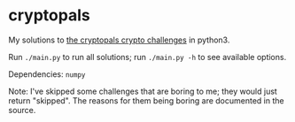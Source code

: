 # cryptopals

My solutions to [the cryptopals crypto challenges](https://cryptopals.com/) in
python3.

Run `./main.py` to run all solutions; run `./main.py -h` to see available
options.

Dependencies: `numpy`

Note: I've skipped some challenges that are boring to me; they would just
return "skipped". The reasons for them being boring are documented in the
source.
